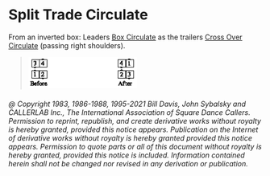 
# Split Trade Circulate

From an inverted box: Leaders [Box Circulate](../b1/circulate.md) as the trailers
[Cross Over Circulate](../a1/cross_over_circulate.md) (passing right shoulders).

> 
> ![alt](split_trade_circulate.png)
> 

###### @ Copyright 1983, 1986-1988, 1995-2021 Bill Davis, John Sybalsky and CALLERLAB Inc., The International Association of Square Dance Callers. Permission to reprint, republish, and create derivative works without royalty is hereby granted, provided this notice appears. Publication on the Internet of derivative works without royalty is hereby granted provided this notice appears. Permission to quote parts or all of this document without royalty is hereby granted, provided this notice is included. Information contained herein shall not be changed nor revised in any derivation or publication.
